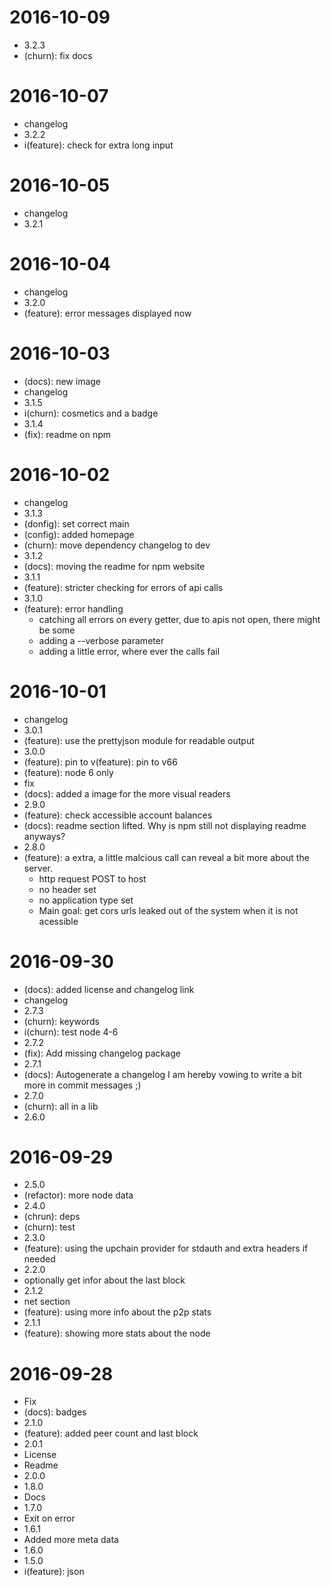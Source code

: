 2016-10-09
==========

  * 3.2.3
  * (churn): fix docs

2016-10-07
==========

  * changelog
  * 3.2.2
  * i(feature): check for extra long input

2016-10-05
==========

  * changelog
  * 3.2.1

2016-10-04
==========

  * changelog
  * 3.2.0
  * (feature): error messages displayed now

2016-10-03
==========

  * (docs): new image
  * changelog
  * 3.1.5
  * i(churn): cosmetics and a badge
  * 3.1.4
  * (fix): readme on npm

2016-10-02
==========

  * changelog
  * 3.1.3
  * (donfig): set correct main
  * (config): added homepage
  * (churn): move dependency changelog to dev
  * 3.1.2
  * (docs): moving the readme for npm website
  * 3.1.1
  * (feature): stricter checking for errors of api calls
  * 3.1.0
  * (feature): error handling
    * catching all errors on every getter, due to apis not open, there might be some
    * adding a --verbose parameter
    * adding a little error, where ever the calls fail

2016-10-01
==========

  * changelog
  * 3.0.1
  * (feature): use the prettyjson module for readable output
  * 3.0.0
  * (feature): pin to v(feature): pin to v66
  * (feature): node 6 only
  * fix
  * (docs): added a image for the more visual readers
  * 2.9.0
  * (feature): check accessible account balances
  * (docs): readme section lifted. Why is npm still not displaying readme anyways?
  * 2.8.0
  * (feature): a extra, a little malcious call can reveal a bit more about the server.
    * http request POST to host
    * no header set
    * no application type set
    * Main goal: get cors urls leaked out of the system when it is not acessible

2016-09-30
==========

  * (docs): added license and changelog link
  * changelog
  * 2.7.3
  * (churn): keywords
  * i(churn): test node 4-6
  * 2.7.2
  * (fix): Add missing changelog package
  * 2.7.1
  * (docs): Autogenerate a changelog
    I am hereby vowing to write  a bit more in commit messages ;)
  * 2.7.0
  * (churn): all in a lib
  * 2.6.0

2016-09-29
==========

  * 2.5.0
  * (refactor): more node data
  * 2.4.0
  * (chrun): deps
  * (churn): test
  * 2.3.0
  * (feature): using the upchain provider for stdauth and extra headers if needed
  * 2.2.0
  * optionally get infor about the last block
  * 2.1.2
  * net section
  * (feature): using more info about the p2p stats
  * 2.1.1
  * (feature): showing more stats about the node

2016-09-28
==========

  * Fix
  * (docs): badges
  * 2.1.0
  * (feature): added peer count and last block
  * 2.0.1
  * License
  * Readme
  * 2.0.0
  * 1.8.0
  * Docs
  * 1.7.0
  * Exit on error
  * 1.6.1
  * Added more meta data
  * 1.6.0
  * 1.5.0
  * i(feature): json

